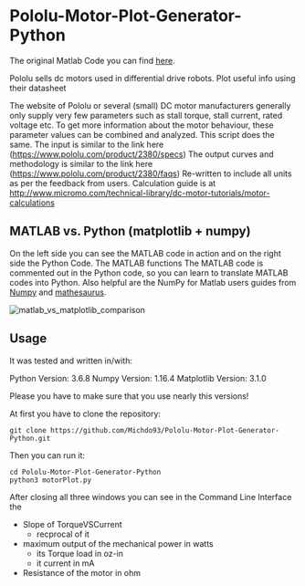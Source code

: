 # Pololu-Motor-Plot-Generator-Python

The original Matlab Code you can find [here](https://de.mathworks.com/matlabcentral/fileexchange/54695-polulu-motor-plot-generator).

Pololu sells dc motors used in differential drive robots. Plot useful info using their datasheet

The website of Pololu or several (small) DC motor manufacturers generally only supply very few parameters such as stall torque, stall current, rated voltage etc. To get more information about the motor behaviour, these parameter values can be combined and analyzed.
This script does the same. The input is similar to the link here (https://www.pololu.com/product/2380/specs)
The output curves and methodology is similar to the link here (https://www.pololu.com/product/2380/faqs)
Re-written to include all units as per the feedback from users.
Calculation guide is at http://www.micromo.com/technical-library/dc-motor-tutorials/motor-calculations

## MATLAB vs. Python (matplotlib + numpy)

On the left side you can see the MATLAB code in action and on the right side the Python Code. The MATLAB functions The MATLAB code is commented out in the Python code, so you can learn to translate MATLAB codes into Python. Also helpful are the NumPy for Matlab users guides from [Numpy](https://numpy.org/doc/stable/user/numpy-for-matlab-users.html) and [mathesaurus](http://mathesaurus.sourceforge.net/matlab-numpy.html).

![matlab_vs_matplotlib_comparison](https://github.com/Michdo93/Polulu-Motor-Plot-Generator-Python/blob/main/work.PNG?raw=true)

## Usage

It was tested and written in/with:

Python Version: 3.6.8
Numpy Version: 1.16.4
Matplotlib Version: 3.1.0

Please you have to make sure that you use nearly this versions!

At first you have to clone the repository:

```
git clone https://github.com/Michdo93/Pololu-Motor-Plot-Generator-Python.git
```

Then you can run it:

```
cd Pololu-Motor-Plot-Generator-Python
python3 motorPlot.py
```

After closing all three windows you can see in the Command Line Interface the
* Slope of TorqueVSCurrent
  * recprocal of it
* maximum output of the mechanical power in watts
  * its Torque load in oz-in
  * it current in mA
* Resistance of the motor in ohm
